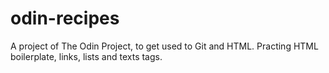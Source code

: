 # odin-recipes

A project of The Odin Project, to get used to Git and HTML.
Practing HTML boilerplate, links, lists and texts tags.